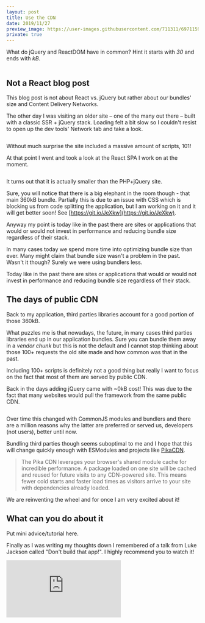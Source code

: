 ```yaml
---
layout: post
title: Use the CDN
date: 2019/11/27
preview_image: https://user-images.githubusercontent.com/711311/69711595-9e7f3e00-1101-11ea-92d5-bfb799b9ca8b.png
private: true
---
```


What do jQuery and ReactDOM have in common? Hint it starts with _30_ and ends with _kB_.

<figure aria-hidden="true">
<img src="https://user-images.githubusercontent.com/711311/69671065-98537800-1095-11ea-93c8-c04c0c8e9d7a.png" alt>
</figure>

## Not a React blog post

This blog post is not about React vs. jQuery but rather about our bundles' size and Content Delivery Networks.

The other day I was visiting an older site – one of the many out there – built with a classic SSR + jQuery stack. Loading felt a bit slow so I couldn't resist to open up the dev tools' Network tab and take a look.

<figure aria-hidden="true">
<img src="https://user-images.githubusercontent.com/711311/69671067-98ec0e80-1095-11ea-8121-a2072385a028.png" alt>
</figure>

Without much surprise the site included a massive amount of scripts, 101!

At that point I went and took a look at the React SPA I work on at the moment.

<figure aria-hidden="true">
<img src="https://user-images.githubusercontent.com/711311/69671068-98ec0e80-1095-11ea-84d3-2c3a1e723d30.png" alt>
</figure>

It turns out that it is actually smaller than the PHP+jQuery site.

Sure, you will notice that there is a big elephant in the room though - that main 360kB bundle. Partially this is due to an issue with CSS which is blocking us from code splitting the application, but I am working on it and it will get better soon! See [https://git.io/JeXkw](https://git.io/JeXkw).

Anyway my point is today like in the past there are sites or applications that would or would not invest in performance and reducing bundle size regardless of their stack.

In many cases today we spend more time into optimizing bundle size than ever. Many might claim that bundle size wasn't a problem in the past. Wasn't it though? Surely we were using bundlers less.

Today like in the past there are sites or applications that would or would not invest in performance and reducing bundle size regardless of their stack.

## The days of public CDN

Back to my application, third parties libraries account for a good portion of those 360kB.

What puzzles me is that nowadays, the future, in many cases third parties libraries end up in our application bundles. Sure you can bundle them away in a _vendor chunk_ but this is not the default and I cannot stop thinking about those 100+ requests the old site made and how common was that in the past.

Including 100+ scripts is definitely not a good thing but really I want to focus on the fact that most of them are served by public CDN.

Back in the days adding jQuery came with ~0kB cost! This was due to the fact that many websites would pull the framework from the same public CDN.

<figure aria-hidden="true">
<img src="https://user-images.githubusercontent.com/711311/69671067-98ec0e80-1095-11ea-8121-a2072385a028.png" alt>
</figure>

Over time this changed with CommonJS modules and bundlers and there are a million reasons why the latter are preferred or served us, developers (not users), better until now.

Bundling third parties though seems suboptimal to me and I hope that this will change quickly enough with ESModules and projects like [PikaCDN](https://www.pika.dev/cdn).

<blockquote>
  The Pika CDN leverages your browser's shared module cache for incredible performance. A package loaded on one site will be cached and reused for future visits to any CDN-powered site. This means fewer cold starts and faster load times as visitors arrive to your site with dependencies already loaded.
</blockquote>

We are reinventing the wheel and for once I am very excited about it!

## What can you do about it

Put mini advice/tutorial here.

Finally as I was writing my thoughts down I remembered of a talk from Luke Jackson called "Don't build that app!". I highly recommend you to watch it!

<iframe class="Video" src="https://www.youtube.com/embed/mVjZQrsXBQE" frameborder="0" allow="accelerometer; autoplay; encrypted-media; gyroscope; picture-in-picture" allowfullscreen></iframe>
